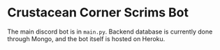 # Crustacean Corner Scrims Bot

The main discord bot is in `main.py`. Backend database is currently done through Mongo, and the bot itself is hosted on Heroku.
